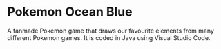 # Pokemon Ocean Blue
A fanmade Pokemon game that draws our favourite elements from many different Pokemon games. It is coded in Java using Visual Studio Code. 
